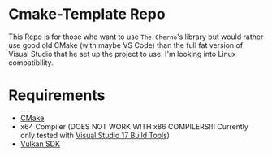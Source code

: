 # Cmake-Template Repo

This Repo is for those who want to use `The Cherno`'s library but would rather use good old CMake (with maybe VS Code) than the full fat version of Visual Studio that he set up the project to use. I'm looking into Linux compatibility.

# Requirements
- [CMake](https://cmake.org/)
- x64 Compiler (DOES NOT WORK WITH x86 COMPILERS!!! Currently only tested with [Visual Studio 17 Build Tools](https://visualstudio.microsoft.com/downloads/)) 
- [Vulkan SDK](https://vulkan.lunarg.com/sdk/home#windows)
